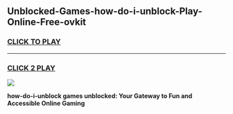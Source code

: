 
## Unblocked-Games-how-do-i-unblock-Play-Online-Free-ovkit
<h3>
<a href="https://premium76.site?title=how-do-i-unblock&ref=26A">CLICK TO PLAY</a></h3>
<hr>

<h3>
<a href="https://premium76.site?title=how-do-i-unblock&ref=26A">CLICK 2 PLAY</a>
  
</h3>

<a href="https://premium76.site?title=how-do-i-unblock&ref=26A"><img src="https://clearcache.store/games.png"></a>


**how-do-i-unblock games unblocked: Your Gateway to Fun and Accessible Online Gaming**
